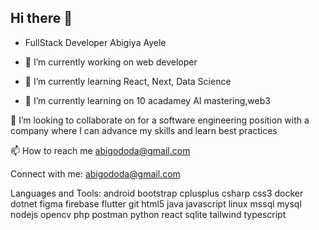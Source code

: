 ## Hi there 👋



- FullStack Developer
Abigiya Ayele

- 🔭 I’m currently working on web developer
- 🌱 I’m currently learning React, Next, Data Science
- 🌱 I’m currently learning on 10 acadamey AI mastering,web3

👯 I’m looking to collaborate on for a software engineering position with a company where I can advance my skills and learn best practices

📫 How to reach me abigododa@gmail.com


Connect with me:
abigododa@gmail.com

Languages and Tools:
android bootstrap cplusplus csharp css3  docker dotnet figma firebase flutter git html5 java javascript linux mssql mysql nodejs opencv php postman python react sqlite tailwind typescript

